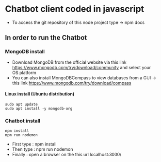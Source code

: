 # Chatbot client coded in javascript
- To access the git repository of this node project type -> npm docs

## In order to run the Chatbot
### MongoDB install
- Download MongoDB from the official website via this link https://www.mongodb.com/try/download/community and select your OS platform
- You can also install MongoDBCompass to view databases from a GUI -> this link https://www.mongodb.com/try/download/compass
#### Linux install (Ubuntu distribution)
```console
sudo apt update
sudo apt install -y mongodb-org

```
### Chatbot install
```console
npm install
npm run nodemon
```
- First type : npm install
- Then type : npm run nodemon
- Finally : open a browser on the this url localhost:3000/
